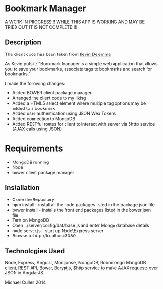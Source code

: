 # Bookmark Manager


A WORK IN PROGRESS!!!
WHILE THIS APP IS WORKING AND MAY BE TRIED OUT IT IS NOT COMPLETE!!!!



## Description

The client code has been taken from [Kevin Delemme](https://github.com/kdelemme/angularjs-bookmark-manager)

As Kevin puts it: "Bookmark Manager is a simple web application that allows you to save your bookmarks, associate tags to bookmarks and search for bookmarks."


I made the following changes:

* Added BOWER client package manager
* Arranged the client code to my liking 
* Added a HTML5 select element where multiple tag options may be added to a bookmark
* Added user authentication using JSON Web Tokens
* Added connection to MongoDB
* Added RESTful routes for client to interact with server via $http service (AJAX calls using JSON)



# Requirements

* MongoDB running
* Node
* bower client package manager


## Installation

* Clone the Repository
* npm install - install all the node packages listed in the package.json file 
* bower install - installs the front end packages listed in the bower.json file
* Turn on MongoDB
* Open ../server/config/database.js and enter Mongo database details
* node server.js - start up Node\Express server
* Browse to http://localhost:3080



## Technologies Used
 
Node, Express, Angular, Mongoose, MongoDB, Robomongo MongoDB client, REST API, Bower, Bcryptjs,
$http service to make AJAX requests over JSON in AngularJS.



Michael Cullen
2014
